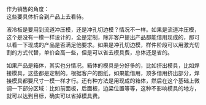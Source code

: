 作为销售的角度：  
这些要具体折合到产品上去看待。

液冷板是要用到流道冲压模，还是冲孔切边模？情况不一样。如果是流道冲压模，这个是没有一模一样设计的，全是定制，除非客户提出产品都能借用现成的，那可以看一下现成的产品是否满足他要求。如果是冲孔切边模，样件阶段可以用激光切割的方式代替，单价会高一些，但是可以省去模具费，总体还是省的。

如果产品是箱体，其实也分情况。箱体的模具是分好多的，比如挤出模具，比如焊接模具，这些都是定制的。根据客户的图纸，如果能借用，顶多借用挤出部分，焊接模具都要尺寸一模一样才行。还有种方法是用现成的箱体，然后在这个基础上微调一下部分区域：比如前面板，后面板，边梁位置等等，这种不影响模具的地方，就可以达到目标，确实可以省掉模具费。